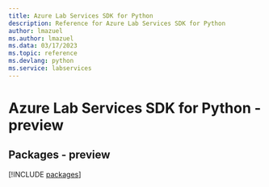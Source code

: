 ```yaml
---
title: Azure Lab Services SDK for Python
description: Reference for Azure Lab Services SDK for Python
author: lmazuel
ms.author: lmazuel
ms.data: 03/17/2023
ms.topic: reference
ms.devlang: python
ms.service: labservices
---
```

# Azure Lab Services SDK for Python - preview
## Packages - preview
[!INCLUDE [packages](lab-services-index.md)]